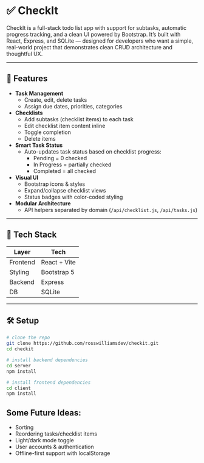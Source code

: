 # ✅ CheckIt

CheckIt is a full-stack todo list app with support for subtasks, automatic progress tracking, and a clean UI powered by Bootstrap. It’s built with React, Express, and SQLite — designed for developers who want a simple, real-world project that demonstrates clean CRUD architecture and thoughtful UX.

---

## 🚀 Features

- **Task Management**
  - Create, edit, delete tasks
  - Assign due dates, priorities, categories
- **Checklists**
  - Add subtasks (checklist items) to each task
  - Edit checklist item content inline
  - Toggle completion
  - Delete items
- **Smart Task Status**
  - Auto-updates task status based on checklist progress:
    - Pending = 0 checked
    - In Progress = partially checked
    - Completed = all checked
- **Visual UI**
  - Bootstrap icons & styles
  - Expand/collapse checklist views
  - Status badges with color-coded styling
- **Modular Architecture**
  - API helpers separated by domain (`/api/checklist.js`, `/api/tasks.js`)
---

## 🧱 Tech Stack

| Layer    | Tech           |
|----------|----------------|
| Frontend | React + Vite   |
| Styling  | Bootstrap 5    |
| Backend  | Express        |
| DB       | SQLite         |

---

## 🛠 Setup

```bash
# clone the repo
git clone https://github.com/rosswilliamsdev/checkit.git
cd checkit

# install backend dependencies
cd server
npm install

# install frontend dependencies
cd client
npm install
```

## Some Future Ideas:

- Sorting
- Reordering tasks/checklist items
- Light/dark mode toggle
- User accounts & authentication
- Offline-first support with localStorage

